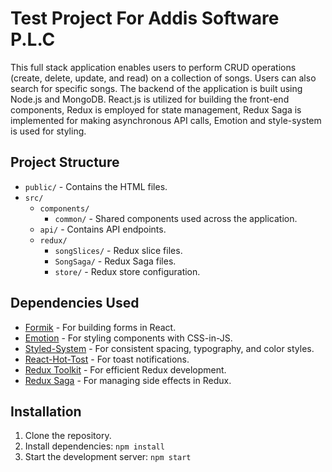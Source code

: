 # Test Project For Addis Software P.L.C

This full stack application enables users to perform CRUD operations (create, delete, update, and read) on a collection of songs. Users can also search for specific songs. The backend of the application is built using Node.js and MongoDB. React.js is utilized for building the front-end components, Redux is employed for state management, Redux Saga is implemented for making asynchronous API calls, Emotion and style-system is used for styling.


## Project Structure

- `public/` - Contains the HTML files.
- `src/`
  - `components/`
    - `common/` - Shared components used across the application.
  - `api/` - Contains API endpoints.
  - `redux/`
    - `songSlices/` - Redux slice files.
    - `SongSaga/` - Redux Saga files.
    - `store/` - Redux store configuration.

## Dependencies Used
- [Formik](https://formik.org/) - For building forms in React.
- [Emotion](https://emotion.sh/docs/introduction) - For styling components with CSS-in-JS.
- [Styled-System](https://styled-system.com/) - For consistent spacing, typography, and color styles.
- [React-Hot-Tost](https://www.npmjs.com/package/react-hot-toast) - For toast notifications.
- [Redux Toolkit](https://redux-toolkit.js.org/) - For efficient Redux development.
- [Redux Saga](https://redux-saga.js.org/) - For managing side effects in Redux.

## Installation

1. Clone the repository.
2. Install dependencies: `npm install`
3. Start the development server: `npm start`

